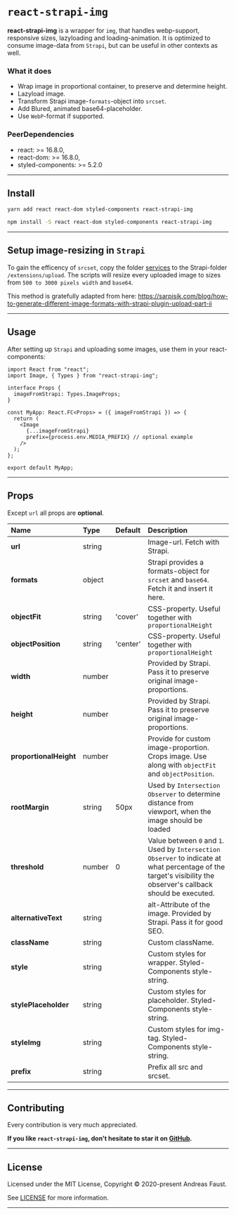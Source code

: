 # `react-strapi-img`

**react-strapi-img** is a wrapper for `img`, that handles webp-support, responsive sizes, lazyloading and loading-animation. It is optimized to consume image-data from `Strapi`, but can be useful in other contexts as well.

### What it does

- Wrap image in proportional container, to preserve and determine height.
- Lazyload image.
- Transform Strapi image-`formats`-object into `srcset`.
- Add Blured, animated base64-placeholder.
- Use `WebP`-format if supported.

### PeerDependencies

- react: >= 16.8.0,
- react-dom: >= 16.8.0,
- styled-components: >= 5.2.0

---

## Install

```zsh
yarn add react react-dom styled-components react-strapi-img
```

```zsh
npm install -S react react-dom styled-components react-strapi-img
```

---

## Setup image-resizing in `Strapi`

To gain the efficency of `srcset`, copy the folder [services](services) to the Strapi-folder `/extensions/upload`. The scripts will resize every uploaded image to sizes from `500 to 3000 pixels width` and `base64`.

This method is gratefully adapted from here:
https://sarpisik.com/blog/how-to-generate-different-image-formats-with-strapi-plugin-upload-part-ii

---

## Usage

After setting up `Strapi` and uploading some images, use them in your react-components:

```tsx
import React from "react";
import Image, { Types } from "react-strapi-img";

interface Props {
  imageFromStrapi: Types.ImageProps;
}

const MyApp: React.FC<Props> = ({ imageFromStrapi }) => {
  return (
    <Image
      {...imageFromStrapi}
      prefix={process.env.MEDIA_PREFIX} // optional example
    />
  );
};

export default MyApp;
```

---

## Props

Except `url` all props are **optional**.

| **Name**               | **Type** | **Default** | **Description**                                                                                                                                                  |
| :--------------------- | :------- | :---------- | :--------------------------------------------------------------------------------------------------------------------------------------------------------------- |
| **url**                | string   |             | Image-url. Fetch with Strapi.                                                                                                                                    |
| **formats**            | object   |             | Strapi provides a formats-object for `srcset` and `base64`. Fetch it and insert it here.                                                                         |
| **objectFit**          | string   | 'cover'     | CSS-property. Useful together with `proportionalHeight`                                                                                                          |
| **objectPosition**     | string   | 'center'    | CSS-property. Useful together with `proportionalHeight`                                                                                                          |
| **width**              | number   |             | Provided by Strapi. Pass it to preserve original image-proportions.                                                                                              |
| **height**             | number   |             | Provided by Strapi. Pass it to preserve original image-proportions.                                                                                              |
| **proportionalHeight** | number   |             | Provide for custom image-proportion. Crops image. Use along with `objectFit` and `objectPosition`.                                                               |
| **rootMargin**         | string   | 50px        | Used by `Intersection Observer` to determine distance from viewport, when the image should be loaded                                                             |
| **threshold**          | number   | 0           | Value between `0` and `1`. Used by `Intersection Observer` to indicate at what percentage of the target's visibility the observer's callback should be executed. |
| **alternativeText**    | string   |             | alt-Attribute of the image. Provided by Strapi. Pass it for good SEO.                                                                                            |
| **className**          | string   |             | Custom className.                                                                                                                                                |
| **style**              | string   |             | Custom styles for wrapper. Styled-Components style-string.                                                                                                       |
| **stylePlaceholder**   | string   |             | Custom styles for placeholder. Styled-Components style-string.                                                                                                   |
| **styleImg**           | string   |             | Custom styles for img-tag. Styled-Components style-string.                                                                                                       |
| **prefix**             | string   |             | Prefix all src and srcset.                                                                                                                                       |

---

## Contributing

Every contribution is very much appreciated.

**If you like `react-strapi-img`, don't hesitate to star it on [GitHub](https://github.com/AndreasFaust/react-strapi-img).**

---

## License

Licensed under the MIT License, Copyright © 2020-present Andreas Faust.

See [LICENSE](LICENSE) for more information.

---
